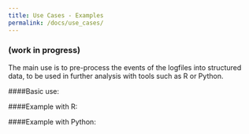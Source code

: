 ```yaml
---
title: Use Cases - Examples
permalink: /docs/use_cases/
---
```

### (work in progress)

The main use is to pre-process the events of the logfiles into structured data, to be used in further
analysis with tools such as R or Python. 

####Basic use:

####Example with R:

####Example with Python:
